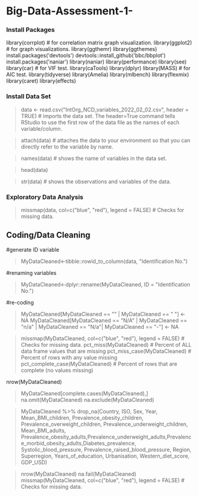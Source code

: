 # Big-Data-Assessment-1-

### Install Packages 
library(corrplot) # for correlation matrix graph visualization.
library(ggplot2) # for graph visualizations. 
library(ggthemr)
library(ggthemes)
install.packages('devtools')
devtools::install_github('bbc/bbplot')
install.packages('naniar')
library(naniar)
library(performance)
library(see)
library(car) # for VIF test.
library(caTools)
library(dplyr)
library(MASS) # for AIC test.
library(tidyverse)
library(Amelia)
library(mlbench)
library(flexmix)
library(caret)
library(effects)

### Install Data Set 
>data <- read.csv("IntOrg_NCD_variables_2022_02_02.csv", header = TRUE) # imports the data set. The header=True command tells RStudio to use the first row of the data file as the names of each variable/column. 

>attach(data) # attaches the data to your environment so that you can directly refer to the variable by name.

>names(data) # shows the name of variables in the data set.

>head(data)

>str(data) # shows the observations and variables of the data.

### Exploratory Data Analysis

>missmap(data, col=c("blue", "red"), legend = FALSE) # Checks for missing data. 

## Coding/Data Cleaning

#generate ID variable
>MyDataCleaned<-tibble::rowid_to_column(data, "Identification No.")

#renaming variables
>MyDataCleaned<-dplyr::rename(MyDataCleaned, ID = "Identification No.")

#re-coding

>MyDataCleaned[MyDataCleaned == "" | MyDataCleaned == " "] <- NA
>MyDataCleaned[MyDataCleaned == "N/A" | MyDataCleaned == "n/a" | MyDataCleaned == "N/a"| MyDataCleaned == "-"] <- NA

>missmap(MyDataCleaned, col=c("blue", "red"), legend = FALSE) # Checks for missing data. 
>pct_miss(MyDataCleaned) # Percent of ALL data frame values that are missing
>pct_miss_case(MyDataCleaned) # Percent of rows with any value missing
>pct_complete_case(MyDataCleaned) # Percent of rows that are complete (no values missing) 

nrow(MyDataCleaned)

>MyDataCleaned[complete.cases(MyDataCleaned),]
>na.omit(MyDataCleaned)
>na.exclude(MyDataCleaned)

>MyDataCleaned %>% drop_na(Country, ISO, Sex, Year, Mean_BMI_children, Prevalence_obesity_children, Prevalence_overweight_children, Prevalence_underweight_children, Mean_BMI_adults, Prevalence_obesity_adults,Prevalence_underweight_adults,Prevalence_morbid_obesity_adults,Diabetes_prevalence, Systolic_blood_pressure, Prevalence_raised_blood_pressure, Region, Superregion, Years_of_education, Urbanisation, Western_diet_score, GDP_USD)

>nrow(MyDataCleaned)
>na.fail(MyDataCleaned)
>missmap(MyDataCleaned, col=c("blue", "red"), legend = FALSE) # Checks for missing data.
